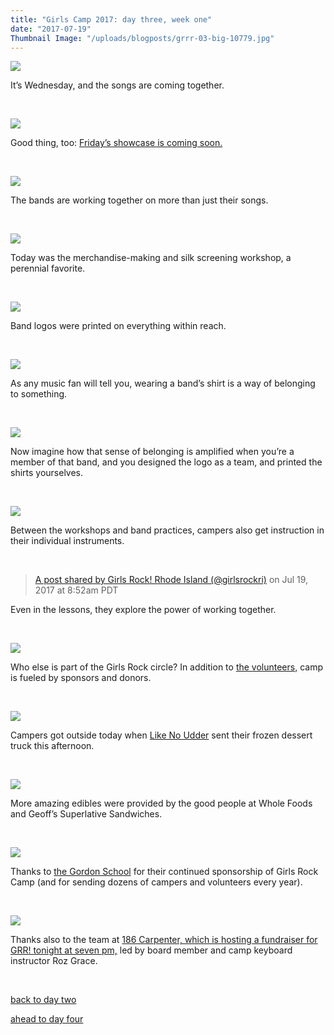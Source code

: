 ```yaml
---
title: "Girls Camp 2017: day three, week one"
date: "2017-07-19"
Thumbnail Image: "/uploads/blogposts/grrr-03-big-10779.jpg"
---
```


[![](/uploads/blogposts/grrr-03-10778.jpg)](http://girlsrockri.org/wp-content/uploads/2017/07/grrr-03-10778.jpg)

It’s Wednesday, and the songs are coming together.

 

[![](/uploads/blogposts/grrr-03-10777.jpg)](http://girlsrockri.org/wp-content/uploads/2017/07/grrr-03-10777.jpg)

Good thing, too: [Friday’s showcase is coming soon.](https://www.facebook.com/events/465565597136295/)

 

[![](/uploads/blogposts/grrr-03-10776-copy.jpg)](http://girlsrockri.org/wp-content/uploads/2017/07/grrr-03-10776-copy.jpg)

The bands are working together on more than just their songs.

 

[![](/uploads/blogposts/grrr-03-10775-copy.jpg)](http://girlsrockri.org/wp-content/uploads/2017/07/grrr-03-10775-copy.jpg)

Today was the merchandise-making and silk screening workshop, a perennial favorite.

 

[![](/uploads/blogposts/grrr-03-10774.jpg)](http://girlsrockri.org/wp-content/uploads/2017/07/grrr-03-10774.jpg)

Band logos were printed on everything within reach.

 

[![](/uploads/blogposts/grrr-03-10773.jpg)](http://girlsrockri.org/wp-content/uploads/2017/07/grrr-03-10773.jpg)

As any music fan will tell you, wearing a band’s shirt is a way of belonging to something.

 

[![](/uploads/blogposts/grrr-03-10772-copy.jpg)](http://girlsrockri.org/wp-content/uploads/2017/07/grrr-03-10772-copy.jpg)

Now imagine how that sense of belonging is amplified when you’re a member of that band, and you designed the logo as a team, and printed the shirts yourselves.

 

[![](/uploads/blogposts/grrr-03-10771-copy.jpg)](http://girlsrockri.org/wp-content/uploads/2017/07/grrr-03-10771-copy.jpg)

Between the workshops and band practices, campers also get instruction in their individual instruments.

 

> [A post shared by Girls Rock! Rhode Island (@girlsrockri)](https://www.instagram.com/p/BWu91i7gbdX/) on Jul 19, 2017 at 8:52am PDT

<script async defer="" src="//platform.instagram.com/en_US/embeds.js"></script>

Even in the lessons, they explore the power of working together.

 

[![](/uploads/blogposts/grrr-03-10769-copy.jpg)](http://girlsrockri.org/wp-content/uploads/2017/07/grrr-03-10769-copy.jpg)

Who else is part of the Girls Rock circle? In addition to [the volunteers,](http://girlsrockri.org/girls-camp-2017-day-two-week-one/) camp is fueled by sponsors and donors.

 

[![](/uploads/blogposts/grrr-03-10770-copy.jpg)](http://girlsrockri.org/wp-content/uploads/2017/07/grrr-03-10770-copy.jpg)

Campers got outside today when [Like No Udder](http://like-no-udder.com/) sent their frozen dessert truck this afternoon.

 

[![](/uploads/blogposts/grrr-03-10768-copy.jpg)](http://girlsrockri.org/wp-content/uploads/2017/07/grrr-03-10768-copy.jpg)

More amazing edibles were provided by the good people at Whole Foods and Geoff’s Superlative Sandwiches.

 

[![](/uploads/blogposts/grrr-03-10767.jpg)](http://girlsrockri.org/wp-content/uploads/2017/07/grrr-03-10767.jpg)

Thanks to [the Gordon School](http://www.gordonschool.org) for their continued sponsorship of Girls Rock Camp (and for sending dozens of campers and volunteers every year).

 

[![](/uploads/blogposts/grrr-03-10766-copy.jpg)](http://girlsrockri.org/wp-content/uploads/2017/07/grrr-03-10766-copy.jpg)

Thanks also to the team at [186 Carpenter, which is hosting a fundraiser for GRR! tonight at seven pm,](https://www.facebook.com/events/648411465351456/) led by board member and camp keyboard instructor Roz Grace.

 

[back to day two](http://girlsrockri.org/girls-camp-2017-day-two-week-one/)

[ahead to day four](http://girlsrockri.org/girls-camp-2017/)
